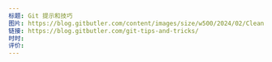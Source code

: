 ```yaml
---
标题: Git 提示和技巧
图片: https://blog.gitbutler.com/content/images/size/w500/2024/02/CleanShot-2024-02-08-at-15.55.00@2x.png
链接: https://blog.gitbutler.com/git-tips-and-tricks/
时时: 
评价:
---
```



